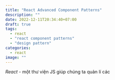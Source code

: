```yaml
---
title: "React Advanced Component Patterns"
description: ""
date: 2022-12-11T20:34:40+07:00
draft: true
tags:
  - react
  - "react component patterns"
  - "design pattern"
categories:
  - react
image: ""
---
```


_React_ - một thư viện JS giúp chúng ta quản lí các
